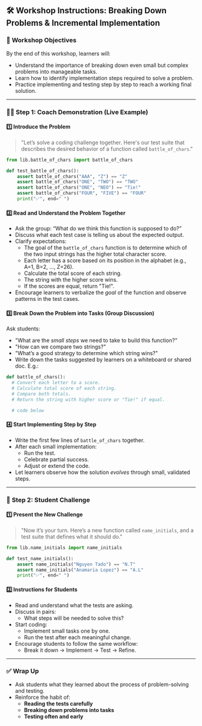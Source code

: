 ## 🛠 **Workshop Instructions: Breaking Down Problems & Incremental Implementation**

### 🎯 **Workshop Objectives**
By the end of this workshop, learners will:
- Understand the importance of breaking down even small but complex problems into manageable tasks.
- Learn how to identify implementation steps required to solve a problem.
- Practice implementing and testing step by step to reach a working final solution.

---

### 👩‍🏫 **Step 1: Coach Demonstration (Live Example)**

#### 1️⃣ Introduce the Problem
> "Let’s solve a coding challenge together. Here's our test suite that describes the desired behavior of a function called `battle_of_chars`."

```python
from lib.battle_of_chars import battle_of_chars

def test_battle_of_chars():
    assert battle_of_chars("AAA", "Z") == "Z"
    assert battle_of_chars("ONE", "TWO") == "TWO"
    assert battle_of_chars("ONE", "NEO") == "Tie!"
    assert battle_of_chars("FOUR", "FIVE") == "FOUR"
    print("✅", end=" ")
```

#### 2️⃣ Read and Understand the Problem Together
- Ask the group: “What do we think this function is supposed to do?”
- Discuss what each test case is telling us about the expected output.
- Clarify expectations:
  - The goal of the `battle_of_chars` function is to determine which of the two input strings has the higher total character score.
  - Each letter has a score based on its position in the alphabet (e.g., A=1, B=2, ..., Z=26).
  - Calculate the total score of each string.
  - The string with the higher score wins.
  - If the scores are equal, return "Tie!".
- Encourage learners to verbalize the *goal* of the function and observe patterns in the test cases.

#### 3️⃣ Break Down the Problem into Tasks (Group Discussion)
Ask students:
- "What are the *small steps* we need to take to build this function?"
- "How can we compare two strings?"
- "What’s a good strategy to determine which string wins?"
- Write down the tasks suggested by learners on a whiteboard or shared doc. E.g.:
```python
def battle_of_chars():
  # Convert each letter to a score.
  # Calculate total score of each string.
  # Compare both totals.
  # Return the string with higher score or "Tie!" if equal.

  # code below
```

#### 4️⃣ Start Implementing Step by Step
- Write the first few lines of `battle_of_chars` together.
- After each small implementation:
  - Run the test.
  - Celebrate partial success.
  - Adjust or extend the code.
- Let learners observe how the solution *evolves* through small, validated steps.

---

### 🚀 **Step 2: Student Challenge**

#### 1️⃣ Present the New Challenge
> "Now it’s your turn. Here’s a new function called `name_initials`, and a test suite that defines what it should do."

```python
from lib.name_initials import name_initials

def test_name_initials():
    assert name_initials("Nguyen Tado") == "N.T"
    assert name_initials("Anamaria Lopez") == "A.L"
    print("✅", end=" ")
```

#### 2️⃣ Instructions for Students
- Read and understand what the tests are asking.
- Discuss in pairs:
  - What steps will be needed to solve this?
- Start coding:
  - Implement small tasks one by one.
  - Run the test after each meaningful change.
- Encourage students to follow the same workflow:
  - Break it down → Implement → Test → Refine.

---

### ✅ **Wrap Up**
- Ask students what they learned about the process of problem-solving and testing.
- Reinforce the habit of:
  - **Reading the tests carefully**
  - **Breaking down problems into tasks**
  - **Testing often and early**

